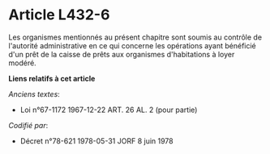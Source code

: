 # Article L432-6

Les organismes mentionnés au présent chapitre sont soumis au contrôle de l'autorité administrative en ce qui concerne les
opérations ayant bénéficié d'un prêt de la caisse de prêts aux organismes d'habitations à loyer modéré.

**Liens relatifs à cet article**

_Anciens textes_:

  - Loi n°67-1172 1967-12-22 ART. 26 AL. 2 (pour partie)

_Codifié par_:

  - Décret n°78-621 1978-05-31 JORF 8 juin 1978
